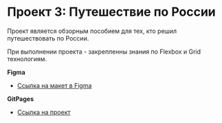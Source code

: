 # Проект 3: Путешествие по России

Проект является обзорным пособием для тех, кто решил путешествовать по России.

При выполнении проекта - закрепленны знания по Flexbox и Grid технологиям.

**Figma**

- [Ссылка на макет в Figma](https://www.figma.com/file/5S2WSbEFL6awjVWJ0NWL8Q/Sprint-3_-Russia-_-desktop-mobile?node-id=28503%3A0)

**GitPages**

- [Ссылка на проект](https://plyakin.github.io/russian-travel/)
